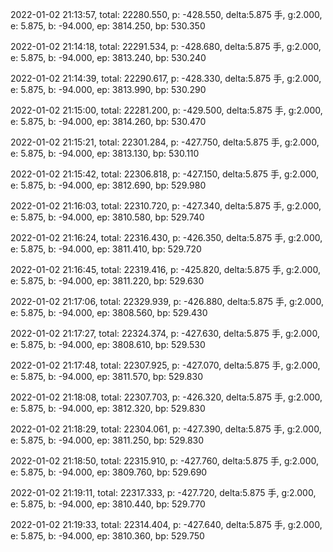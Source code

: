 2022-01-02 21:13:57, total: 22280.550, p: -428.550, delta:5.875 手, g:2.000, e: 5.875, b: -94.000, ep: 3814.250, bp: 530.350

2022-01-02 21:14:18, total: 22291.534, p: -428.680, delta:5.875 手, g:2.000, e: 5.875, b: -94.000, ep: 3813.240, bp: 530.240

2022-01-02 21:14:39, total: 22290.617, p: -428.330, delta:5.875 手, g:2.000, e: 5.875, b: -94.000, ep: 3813.990, bp: 530.290

2022-01-02 21:15:00, total: 22281.200, p: -429.500, delta:5.875 手, g:2.000, e: 5.875, b: -94.000, ep: 3814.260, bp: 530.470

2022-01-02 21:15:21, total: 22301.284, p: -427.750, delta:5.875 手, g:2.000, e: 5.875, b: -94.000, ep: 3813.130, bp: 530.110

2022-01-02 21:15:42, total: 22306.818, p: -427.150, delta:5.875 手, g:2.000, e: 5.875, b: -94.000, ep: 3812.690, bp: 529.980

2022-01-02 21:16:03, total: 22310.720, p: -427.340, delta:5.875 手, g:2.000, e: 5.875, b: -94.000, ep: 3810.580, bp: 529.740

2022-01-02 21:16:24, total: 22316.430, p: -426.350, delta:5.875 手, g:2.000, e: 5.875, b: -94.000, ep: 3811.410, bp: 529.720

2022-01-02 21:16:45, total: 22319.416, p: -425.820, delta:5.875 手, g:2.000, e: 5.875, b: -94.000, ep: 3811.220, bp: 529.630

2022-01-02 21:17:06, total: 22329.939, p: -426.880, delta:5.875 手, g:2.000, e: 5.875, b: -94.000, ep: 3808.560, bp: 529.430

2022-01-02 21:17:27, total: 22324.374, p: -427.630, delta:5.875 手, g:2.000, e: 5.875, b: -94.000, ep: 3808.610, bp: 529.530

2022-01-02 21:17:48, total: 22307.925, p: -427.070, delta:5.875 手, g:2.000, e: 5.875, b: -94.000, ep: 3811.570, bp: 529.830

2022-01-02 21:18:08, total: 22307.703, p: -426.320, delta:5.875 手, g:2.000, e: 5.875, b: -94.000, ep: 3812.320, bp: 529.830

2022-01-02 21:18:29, total: 22304.061, p: -427.390, delta:5.875 手, g:2.000, e: 5.875, b: -94.000, ep: 3811.250, bp: 529.830

2022-01-02 21:18:50, total: 22315.910, p: -427.760, delta:5.875 手, g:2.000, e: 5.875, b: -94.000, ep: 3809.760, bp: 529.690

2022-01-02 21:19:11, total: 22317.333, p: -427.720, delta:5.875 手, g:2.000, e: 5.875, b: -94.000, ep: 3810.440, bp: 529.770

2022-01-02 21:19:33, total: 22314.404, p: -427.640, delta:5.875 手, g:2.000, e: 5.875, b: -94.000, ep: 3810.360, bp: 529.750
